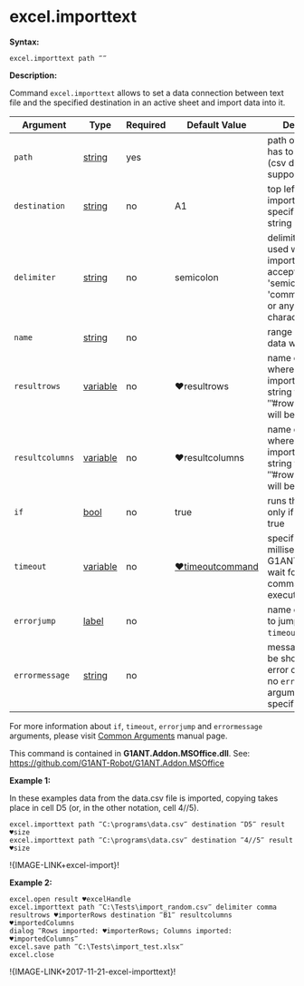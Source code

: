 # excel.importtext

**Syntax:**

```G1ANT
excel.importtext path ‴‴ 

```

**Description:**

Command `excel.importtext` allows to set a data connection between text file and the specified destination in an active sheet and import data into it. 

| Argument | Type | Required | Default Value | Description |
| -------- | ---- | -------- | ------------- | ----------- |
|`path`| [string](https://github.com/G1ANT-Robot/G1ANT.Manual/blob/master/G1ANT-Language/Structures/bool.md) | yes | | path of a file that has to be imported (csv data format is supported) |
|`destination`| [string](https://github.com/G1ANT-Robot/G1ANT.Manual/blob/master/G1ANT-Language/Structures/bool.md) | no | A1 | top left cell area of imported data, specified as either string or point |
|`delimiter`| [string](https://github.com/G1ANT-Robot/G1ANT.Manual/blob/master/G1ANT-Language/Structures/bool.md) | no | semicolon | delimiter to be used while importing data, accepts 'tab', 'semicolon', 'comma', 'space' or any other character |
|`name`| [string](https://github.com/G1ANT-Robot/G1ANT.Manual/blob/master/G1ANT-Language/Structures/bool.md) | no|  | range name where data will be placed|
|`resultrows`| [variable](https://github.com/G1ANT-Robot/G1ANT.Manual/blob/master/G1ANT-Language/Special-Characters/variable.md) | no | ♥resultrows | name of variable where size of imported data, string formated as ‴#rows,#columns‴ will be stored |
|`resultcolumns`| [variable](https://github.com/G1ANT-Robot/G1ANT.Manual/blob/master/G1ANT-Language/Special-Characters/variable.md) | no | ♥resultcolumns | name of variable where size of imported data, string formated as ‴#rows,#columns‴ will be stored |
|`if`| [bool](https://github.com/G1ANT-Robot/G1ANT.Manual/blob/master/G1ANT-Language/Structures/bool.md) | no | true | runs the command only if condition is true |
|`timeout`| [variable](https://github.com/G1ANT-Robot/G1ANT.Manual/blob/master/G1ANT-Language/Special-Characters/variable.md) | no | [♥timeoutcommand](https://github.com/G1ANT-Robot/G1ANT.Manual/blob/master/G1ANT-Language/Variables/Special-Variables.md)  | specifies time in milliseconds for G1ANT.Robot to wait for the command to be executed |
|`errorjump` | [label](https://github.com/G1ANT-Robot/G1ANT.Manual/blob/master/G1ANT-Language/Structures/bool.md) | no |  | name of the label to jump to if given `timeout` expires |
|`errormessage`| [string](https://github.com/G1ANT-Robot/G1ANT.Manual/blob/master/G1ANT-Language/Structures/bool.md) | no |  | message that will be shown in case error occurs and no `errorjump` argument is specified |

For more information about `if`, `timeout`, `errorjump` and `errormessage` arguments, please visit [Common Arguments](https://github.com/G1ANT-Robot/G1ANT.Manual/blob/master/G1ANT-Language/Common-Arguments.md)  manual page.

This command is contained in **G1ANT.Addon.MSOffice.dll**.
See: https://github.com/G1ANT-Robot/G1ANT.Addon.MSOffice

**Example 1:**

In these examples data from the data.csv file is imported, copying takes place in cell D5 (or, in the other notation, cell 4//5).

```G1ANT
excel.importtext path ‴C:\programs\data.csv‴ destination ‴D5‴ result ♥size
excel.importtext path ‴C:\programs\data.csv‴ destination ‴4//5‴ result ♥size

```

!{IMAGE-LINK+excel-import}! 

**Example 2:**

```G1ANT
excel.open result ♥excelHandle
excel.importtext path ‴C:\Tests\import_random.csv‴ delimiter comma resultrows ♥importerRows destination ‴B1‴ resultcolumns ♥importedColumns
dialog ‴Rows imported: ♥importerRows; Columns imported: ♥importedColumns‴
excel.save path ‴C:\Tests\import_test.xlsx‴
excel.close

```

!{IMAGE-LINK+2017-11-21-excel-importtext}!